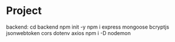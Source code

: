 # Project

backend:
cd backend
npm init -y
npm i express mongoose bcryptjs jsonwebtoken cors dotenv axios
npm i -D nodemon
